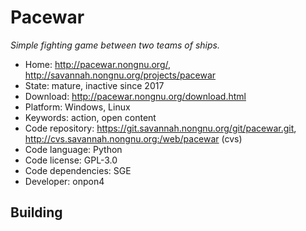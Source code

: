 # Pacewar

_Simple fighting game between two teams of ships._

- Home: http://pacewar.nongnu.org/, http://savannah.nongnu.org/projects/pacewar
- State: mature, inactive since 2017
- Download: http://pacewar.nongnu.org/download.html
- Platform: Windows, Linux
- Keywords: action, open content
- Code repository: https://git.savannah.nongnu.org/git/pacewar.git, http://cvs.savannah.nongnu.org:/web/pacewar (cvs)
- Code language: Python
- Code license: GPL-3.0
- Code dependencies: SGE
- Developer: onpon4

## Building
